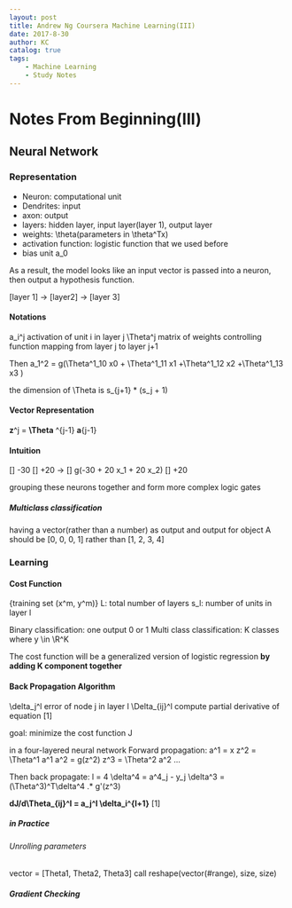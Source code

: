 ```yaml
---
layout: post
title: Andrew Ng Coursera Machine Learning(III)
date: 2017-8-30
author: KC
catalog: true
tags:
    - Machine Learning
    - Study Notes
---
```




# Notes From Beginning(III)

## Neural Network 
### Representation 

* Neuron: computational unit 
* Dendrites: input
* axon: output 
* layers: hidden layer, input layer(layer 1), output layer 
* weights: \theta(parameters in \theta^Tx)
* activation function: logistic function that we used before
* bias unit a_0

As a result, the model looks like an input vector is passed into a neuron, then output a hypothesis function. 

[layer 1] -> [layer2] -> [layer 3]

#### Notations 
a_i^j activation of unit i in layer j
\Theta^j matrix of weights controlling function mapping from layer j to layer j+1

Then 
a_1^2 = g(\Theta^1_10 x0 + \Theta^1_11 x1 +\Theta^1_12 x2 +\Theta^1_13 x3 )

the dimension of \Theta is 
s_{j+1} * (s_j + 1)

#### Vector Representation 
**z**^j = **\Theta** ^{j-1} **a**{j-1}

#### Intuition 

[] -30
[] +20 -> []   g(-30 + 20 x_1 + 20 x_2) 
[] +20

grouping these neurons together and form more complex logic gates 

##### Multiclass classification 
having a vector(rather than a number) as output 
and output for object A should be [0, 0, 0, 1] rather than [1, 2, 3, 4]


### Learning 
#### Cost Function 
{training set (x^m, y^m)}
L: total number of layers
s_l: number of units in layer l

Binary classification: one output 0 or 1
Multi class classification: K classes where y \in \R^K

The cost function will be a generalized version of logistic regression
**by adding K component together** 

#### Back Propagation Algorithm 
\delta_j^l error of node j in layer l
\Delta_{ij}^l compute partial derivative of equation [1]
 
goal: minimize the cost function J

in a four-layered neural network
Forward propagation: 
a^1 = x 
z^2 = \Theta^1 a^1
a^2 = g(z^2)
z^3 = \Theta^2 a^2
...

Then back propagate: 
l = 4
\delta^4 = a^4_j - y_j
\delta^3 = (\Theta^3)^T\delta^4 .* g'(z^3)

**dJ/d\Theta_{ij}^l = a_j^l \delta_i^{l+1}** [1]

##### in Practice  
###### Unrolling parameters 
vector = [Theta1, Theta2, Theta3]
call reshape(vector(#range), size, size)

##### Gradient Checking 